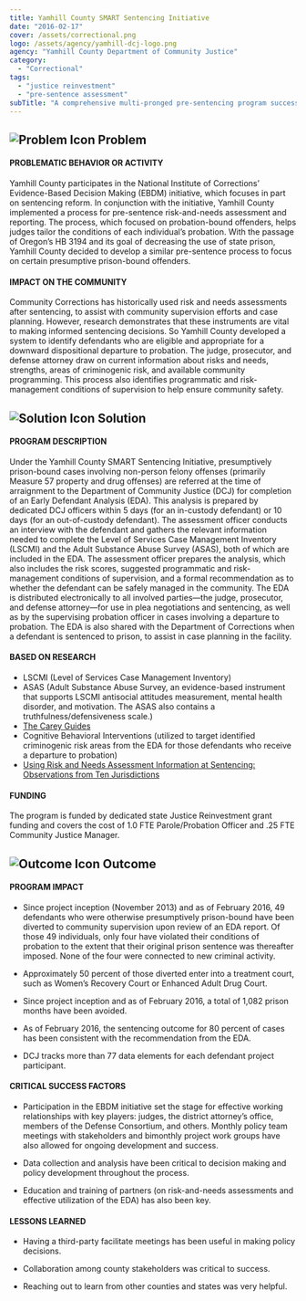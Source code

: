 ```yaml
---
title: Yamhill County SMART Sentencing Initiative
date: "2016-02-17"
cover: /assets/correctional.png
logo: /assets/agency/yamhill-dcj-logo.png
agency: "Yamhill County Department of Community Justice"
category:
  - "Correctional"
tags:
  - "justice reinvestment"
  - "pre-sentence assessment"
subTitle: "A comprehensive multi-pronged pre-sentencing program successfully diverted offenders from prison, avoiding 1,082 months of prison use."
---
```

## ![Problem Icon](https://github.com/google/material-design-icons/raw/master/alert/1x_web/ic_error_outline_black_48dp.png "Problem") Problem

#### PROBLEMATIC BEHAVIOR OR ACTIVITY

Yamhill County participates in the National Institute of Corrections’ Evidence-Based Decision Making (EBDM) initiative, which focuses in part on sentencing reform. In conjunction with the initiative, Yamhill County implemented a process for pre-­sentence risk-and-needs assessment and reporting. The process, which focused on probation­-bound offenders, helps judges tailor the conditions of each individual’s probation. With the passage of Oregon’s HB 3194 and its goal of decreasing the use of state prison, Yamhill County decided to develop a similar pre­-sentence process to focus on certain presumptive prison-bound offenders.

#### IMPACT ON THE COMMUNITY

Community Corrections has historically used risk and needs assessments after sentencing, to assist with community supervision efforts and case planning. However, research demonstrates that these instruments are vital to making informed sentencing decisions. So Yamhill County developed a system to identify defendants who are eligible and appropriate for a downward dispositional departure to probation. The judge, prosecutor, and defense attorney draw on current information about risks and needs, strengths, areas of criminogenic risk, and available community programming. This process also identifies programmatic and risk-management conditions of supervision to help ensure community safety.

## ![Solution Icon](https://github.com/google/material-design-icons/raw/master/action/1x_web/ic_lightbulb_outline_black_48dp.png "Solution") Solution

#### PROGRAM DESCRIPTION

Under the Yamhill County SMART Sentencing Initiative, presumptively prison-bound cases involving non-person felony offenses (primarily Measure 57 property and drug offenses) are referred at the time of arraignment to the Department of Community Justice (DCJ) for completion of an Early Defendant Analysis (EDA). This analysis is prepared by dedicated DCJ officers within 5 days (for an in-custody defendant) or 10 days (for an out-of-custody defendant). The assessment officer conducts an interview with the defendant and gathers the relevant information needed to complete the Level of Services Case Management Inventory (LSCMI) and the Adult Substance Abuse Survey (ASAS), both of which are included in the EDA. The assessment officer prepares the analysis, which also includes the risk scores, suggested programmatic and risk-management conditions of supervision, and a formal recommendation as to whether the defendant can be safely managed in the community. The EDA is distributed electronically to all involved parties—the judge, prosecutor, and defense attorney—for use in plea negotiations and sentencing, as well as by the supervising probation officer in cases involving a departure to probation. The EDA is also shared with the Department of Corrections when a defendant is sentenced to prison, to assist in case planning in the facility.

#### BASED ON RESEARCH

- LSCMI (Level of Services Case Management Inventory)
- ASAS (Adult Substance Abuse Survey, an evidence­-based instrument that supports LSCMI anti­social attitudes measurement, mental health disorder, and motivation. The ASAS also contains a truthfulness/defensiveness scale.)
- [The Carey Guides](http://www.careygrouppublishing.com/)
- Cognitive Behavioral Interventions (utilized to target identified criminogenic risk areas from the EDA for those defendants who receive a departure to probation)
- [Using Risk and Needs Assessment Information at Sentencing: Observations from Ten Jurisdictions](https://www.ncsc.org/~/media/Microsites/Files/CSI/RNA%202015/Final%20PEW%20Report%20updated%2010-5-15.ashx)

#### FUNDING

The program is funded by dedicated state Justice Reinvestment grant funding and covers the cost of 1.0 FTE Parole/Probation Officer and .25 FTE Community Justice Manager.

## ![Outcome Icon](https://github.com/google/material-design-icons/raw/master/action/1x_web/ic_view_list_black_48dp.png "Outcome") Outcome

#### PROGRAM IMPACT

- Since project inception (November 2013) and as of February 2016, 49 defendants who were otherwise presumptively prison-bound have been diverted to community supervision upon review of an EDA report. Of those 49 individuals, only four have violated their conditions of probation to the extent that their original prison sentence was thereafter imposed. None of the four were connected to new criminal activity.

- Approximately 50 percent of those diverted enter into a treatment court, such as Women’s Recovery Court or Enhanced Adult Drug Court.

- Since project inception and as of February 2016, a total of 1,082 prison months have been avoided.

- As of February 2016, the sentencing outcome for 80 percent of cases has been consistent with the recommendation from the EDA.

- DCJ tracks more than 77 data elements for each defendant project participant.

#### CRITICAL SUCCESS FACTORS

- Participation in the EBDM initiative set the stage for effective working relationships with key players: judges, the district attorney’s office, members of the Defense Consortium, and others. Monthly policy team meetings with stakeholders and bimonthly project work groups have also allowed for ongoing development and success.

- Data collection and analysis have been critical to decision making and policy development throughout the process.

- Education and training of partners (on risk-and-needs assessments and effective utilization of the EDA) has also been key.

#### LESSONS LEARNED

- Having a third-party facilitate meetings has been useful in making policy decisions.

- Collaboration among county stakeholders was critical to success.

- Reaching out to learn from other counties and states was very helpful.
